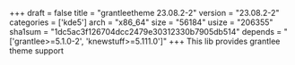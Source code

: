 +++
draft = false
title = "grantleetheme 23.08.2-2"
version = "23.08.2-2"
categories = ['kde5']
arch = "x86_64"
size = "56184"
usize = "206355"
sha1sum = "1dc5ac3f126704dcc2479e30312330b7905db514"
depends = "['grantlee>=5.1.0-2', 'knewstuff>=5.111.0']"
+++
This lib provides grantlee theme support